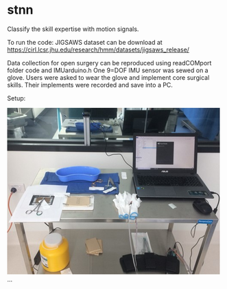 # stnn

Classify the skill expertise with motion signals.

To run the code:
JIGSAWS dataset can be download at https://cirl.lcsr.jhu.edu/research/hmm/datasets/jigsaws_release/

Data collection for open surgery can be reproduced using readCOMport folder code and IMUarduino.h
One 9=DOF IMU sensor was sewed on a glove. Users were asked to wear the glove and implement core surgical skills. Their implements were recorded and save into a PC.

Setup:

<img src="./Picture1.jpg">
...
